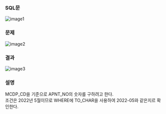 ### SQL문
![image1](https://user-images.githubusercontent.com/123911778/262565587-5dd00832-5b83-493b-b5da-f5dcb21d15aa.PNG)

### 문제  
![image2](https://user-images.githubusercontent.com/123911778/262565591-9b34282b-fa55-4951-87d8-0dc27f4f52fc.PNG)

### 결과
![image3](https://user-images.githubusercontent.com/123911778/262565596-3967dc11-c142-4aa6-8d73-845759b02e00.PNG)

### 설명
MCDP_CD을 기준으로 APNT_NO의 숫자를 구하려고 한다.     
조건은 2022년 5월이므로 WHERE에 TO_CHAR을 사용하여 2022-05와 같은지르 확인한다.   
